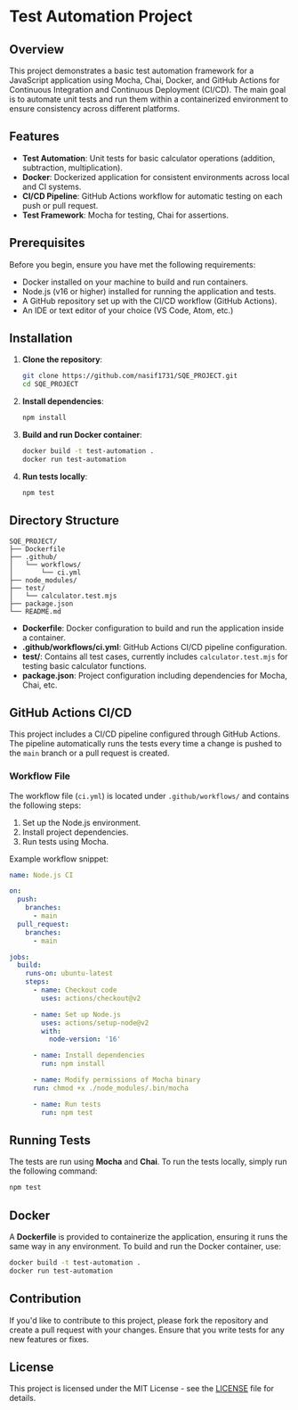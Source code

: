 # Test Automation Project

## Overview

This project demonstrates a basic test automation framework for a JavaScript application using Mocha, Chai, Docker, and GitHub Actions for Continuous Integration and Continuous Deployment (CI/CD). The main goal is to automate unit tests and run them within a containerized environment to ensure consistency across different platforms.

## Features

- **Test Automation**: Unit tests for basic calculator operations (addition, subtraction, multiplication).
- **Docker**: Dockerized application for consistent environments across local and CI systems.
- **CI/CD Pipeline**: GitHub Actions workflow for automatic testing on each push or pull request.
- **Test Framework**: Mocha for testing, Chai for assertions.

## Prerequisites

Before you begin, ensure you have met the following requirements:

- Docker installed on your machine to build and run containers.
- Node.js (v16 or higher) installed for running the application and tests.
- A GitHub repository set up with the CI/CD workflow (GitHub Actions).
- An IDE or text editor of your choice (VS Code, Atom, etc.)

## Installation

1. **Clone the repository**:
   ```bash
   git clone https://github.com/nasif1731/SQE_PROJECT.git
   cd SQE_PROJECT
   ```

2. **Install dependencies**:
   ```bash
   npm install
   ```

3. **Build and run Docker container**:
   ```bash
   docker build -t test-automation .
   docker run test-automation
   ```

4. **Run tests locally**:
   ```bash
   npm test
   ```

## Directory Structure

```plaintext
SQE_PROJECT/
├── Dockerfile
├── .github/
│   └── workflows/
│       └── ci.yml
├── node_modules/
├── test/
│   └── calculator.test.mjs
├── package.json
└── README.md
```

- **Dockerfile**: Docker configuration to build and run the application inside a container.
- **.github/workflows/ci.yml**: GitHub Actions CI/CD pipeline configuration.
- **test/**: Contains all test cases, currently includes `calculator.test.mjs` for testing basic calculator functions.
- **package.json**: Project configuration including dependencies for Mocha, Chai, etc.

## GitHub Actions CI/CD

This project includes a CI/CD pipeline configured through GitHub Actions. The pipeline automatically runs the tests every time a change is pushed to the `main` branch or a pull request is created.

### Workflow File
The workflow file (`ci.yml`) is located under `.github/workflows/` and contains the following steps:

1. Set up the Node.js environment.
2. Install project dependencies.
3. Run tests using Mocha.

Example workflow snippet:

```yaml
name: Node.js CI

on:
  push:
    branches:
      - main
  pull_request:
    branches:
      - main

jobs:
  build:
    runs-on: ubuntu-latest
    steps:
      - name: Checkout code
        uses: actions/checkout@v2

      - name: Set up Node.js
        uses: actions/setup-node@v2
        with:
          node-version: '16'

      - name: Install dependencies
        run: npm install

      - name: Modify permissions of Mocha binary
      run: chmod +x ./node_modules/.bin/mocha

      - name: Run tests
        run: npm test
```

## Running Tests

The tests are run using **Mocha** and **Chai**. To run the tests locally, simply run the following command:

```bash
npm test
```

## Docker

A **Dockerfile** is provided to containerize the application, ensuring it runs the same way in any environment. To build and run the Docker container, use:

```bash
docker build -t test-automation .
docker run test-automation
```

## Contribution

If you'd like to contribute to this project, please fork the repository and create a pull request with your changes. Ensure that you write tests for any new features or fixes.

## License

This project is licensed under the MIT License - see the [LICENSE](LICENSE) file for details.
